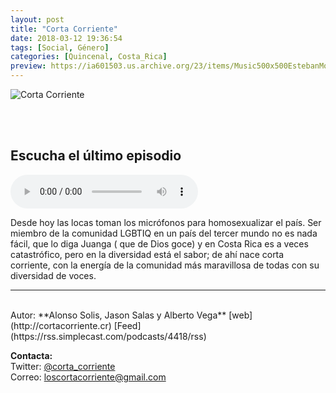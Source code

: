 ```yaml
---
layout: post
title: "Corta Corriente"
date: 2018-03-12 19:36:54
tags: [Social, Género]
categories: [Quincenal, Costa_Rica]
preview: https://ia601503.us.archive.org/23/items/Music500x500EstebanMontoya/Cortacorriente300-JasonSalas.jpeg
---
```


![Corta Corriente](https://ia601503.us.archive.org/23/items/Music500x500EstebanMontoya/Cortacorriente500-JasonSalas.jpeg)

<br/>
<br/>

## Escucha el último episodio

<!--reproductor-feed=https://rss.simplecast.com/podcasts/4418/rss-->
<!--reproductor-start-->
<audio id="audio" preload="auto" controls="" src="https://audio.simplecast.com/4576ddcc.mp3"></audio>
<!--reproductor-end-->

Desde hoy las locas toman los micrófonos para homosexualizar el país. Ser miembro de la comunidad LGBTIQ en un país del tercer mundo no es nada fácil, que lo diga Juanga ( que de Dios goce) y en Costa Rica es a veces catastrófico, pero en la diversidad está el sabor; de ahí nace corta corriente, con la energía de la comunidad más maravillosa de todas con su diversidad de voces.  

_ _ _
<br>
Autor: **Alonso Solis, Jason Salas y Alberto Vega**  
[web](http://cortacorriente.cr)  
[Feed](https://rss.simplecast.com/podcasts/4418/rss)  


**Contacta:**  
Twitter: [@corta_corriente](https://twitter.com/corta_corriente)  
Correo: [loscortacorriente@gmail.com](mailto:loscortacorriente@gmail.com)  

